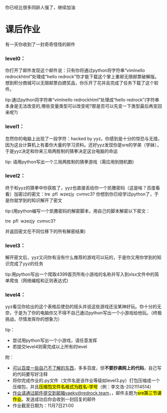 你已经比很多同龄人强了，继续加油

# 课后作业

有一天你收到了一封奇奇怪怪的邮件

### level0：

你打开了邮件发现这个邮件说：只有你将通过python将字符串“vimlnello redrockhtml”处理成“hello redrock”你才能下载这个掌上重邮无限邮票破解版。想到积分商城可以无限邮票白嫖奖品，你乐开了花并且完成了任务下载了这个软件。

tip:通过python将字符串“vimlnello redrockhtml”处理成“hello redrock”(字符串本身是无法改变的,哪些变量类型可以改变呢?那是否可以先变一下类型最后再变回来呢?)

### level1：

忽然你的电脑上出现了一段字符：hacked by yyz。你感到是十分的惊恐与无措，因为这台计算机上有着你大量的学习资料。还好yyz发现你是sre的学弟（学妹），于是yyz决定和你来三局两胜制的猜拳决定这台电脑的命运

tip: 请用python写出一个三局两胜制的猜拳游戏（需应用到随机数)

### level2：

终于和yyz的猜拳中你获胜了，yyz也直接丢给你一个凯撒密码（这是啥？百度看看）加密过的密文：tre pfl wzezjy cvmvc3? 你想到你已经学过python了，于是你就学到的知识解开了密文

tip:(用python编写一个凯撒密码的解密脚本，用自己的脚本解密以下密文：

tre pfl wzezjy cvmvc3?

并返回密文在不同位移下的所有解密结果)

### level3：

解开密文后，yyz又问你有没有什么推荐的游戏可以玩的，于是你又用你学到的知识完成了yyz的任务

tip:用python写出一个爬取4399首页所有小游戏的名称并写入到xlsx文件中的简单爬虫（网络编程和正则表达式)

### level4：

yyz看见你给出的这个表格后使劲的摇头并说这些游戏还没某神好玩。你十分的无奈，于是为了你的电脑你又不得不自己通过python写出一个小游戏给他玩。（终极挑战，尽情发挥你的想象力）

tip：

- 尝试用python写出一个小游戏，请任意发挥
- 若提交level4则需完成以上所有的level

附：

- <u>可以百度一些自己不了解的东西</u>，多多百度，但**不要抄袭网上的代码**，自己写的代码要写好注释
- 将你完成作业的.py文件（文件名是该作业等级如level3.py）打包压缩成一个压缩包，并且<mark>压缩包文件名格式为姓名-学号</mark>（例：李文浩-2021114514）
- 作业请通过邮件提交到邮箱vaeky@redrock.team，，邮件主题为<mark>sre第三节课作业</mark>。发送成功后你会收到一封回复的邮件
- 作业截至日期为：11月7日21:00